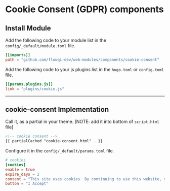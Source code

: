 # Cookie Consent (GDPR) components

## Install Module

Add the following code to your module list in the `config/_default/module.toml` file.

```toml
[[imports]]
path = "github.com/flowqi-dev/web-modules/components/cookie-consent"
```

Add the following code to your js plugins list in the `hugo.toml` or `config.toml` file.

```toml
[[params.plugins.js]]
link = "plugins/cookie.js"
```

<hr>

## cookie-consent Implementation

Call it, as a partial in your theme. [NOTE: add it into bottom of `script.html` file]

```html
<!-- cookie consent -->
{{ partialCached "cookie-consent.html" . }}
```

Configure it in the `config/_default/params.toml` file.

```toml
# cookies
[cookies]
enable = true
expire_days = 2
content = "This site uses cookies. By continuing to use this website, you agree to their use."
button = "I Accept"
```
